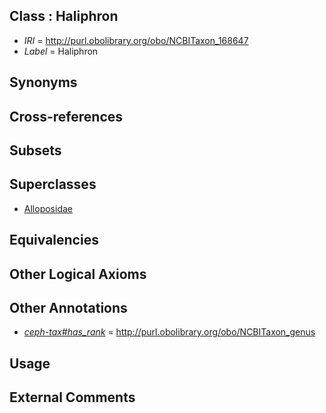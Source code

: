
## Class : Haliphron

 * *IRI* = http://purl.obolibrary.org/obo/NCBITaxon_168647
 * *Label* = Haliphron

## Synonyms


## Cross-references


## Subsets


## Superclasses

 * [Alloposidae](../../NCBITaxon/46/NCBITaxon_168646.md)

## Equivalencies


## Other Logical Axioms


## Other Annotations

 * *[ceph-tax#has_rank](../../ceph-tax#has/nk/ceph-tax#has_rank.md)* = http://purl.obolibrary.org/obo/NCBITaxon_genus

## Usage


## External Comments

